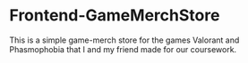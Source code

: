 # Frontend-GameMerchStore
This is a simple game-merch store for the games Valorant and Phasmophobia that I and my friend made for our coursework.
